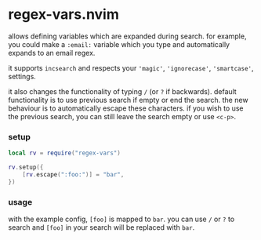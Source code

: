 regex-vars.nvim
===============
allows defining variables which are expanded during search. for example, you
could make a `:email:` variable which you type and automatically expands to an
email regex.

it supports `incsearch` and respects your `'magic'`, `'ignorecase'`, `'smartcase'`, settings.

it also changes the functionality of typing `/` (or `?` if backwards). default
functionality is to use previous search if empty or end the search. the new behaviour
is to automatically escape these characters. if you wish to use the previous
search, you can still leave the search empty or use `<c-p>`.


### setup
```lua
local rv = require("regex-vars")

rv.setup({
    [rv.escape(":foo:")] = "bar",
})
```

### usage
with the example config, `[foo]` is mapped to `bar`. you can use `/` or `?` to
search and `[foo]` in your search will be replaced with `bar`.
